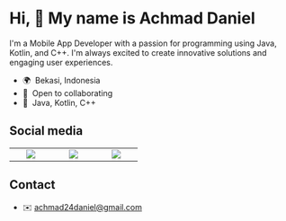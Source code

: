 Hi, 👋 My name is Achmad Daniel
=============================================================================================================================

I'm a Mobile App Developer with a passion for programming using Java, Kotlin, and C++. I'm always excited to create innovative solutions and engaging user experiences.

* 🌍  Bekasi, Indonesia
* 🤝  Open to collaborating
* 🧠  Java, Kotlin, C++

## Social media

<p align='center'>
<table width="100">
<tr>
    <td align='center' width="60">
        <a href="https://twitter.com/achmaddaniel24"><img src="https://img.icons8.com/external-tal-revivo-color-tal-revivo/100/000000/external-twitter-an-american-online-news-and-social-networking-service-logo-color-tal-revivo.png"/></a>
    </td>
    <td align='center' width="60">
        <a href="https://instagram.com/achmaddaniel__"><img src="https://img.icons8.com/fluency/96/000000/instagram-new.png"/></a>
    </td>
    <td align='center' width="60">
        <a href="https://youtube.com/@kudanil24"><img src="https://upload.wikimedia.org/wikipedia/commons/0/09/YouTube_full-color_icon_%282017%29.svg"/></a>
    </td>
</tr>
</table>
</p>

## Contact

* ✉️  [achmad24daniel@gmail.com](mailto:achmad24daniel@gmail.com)
